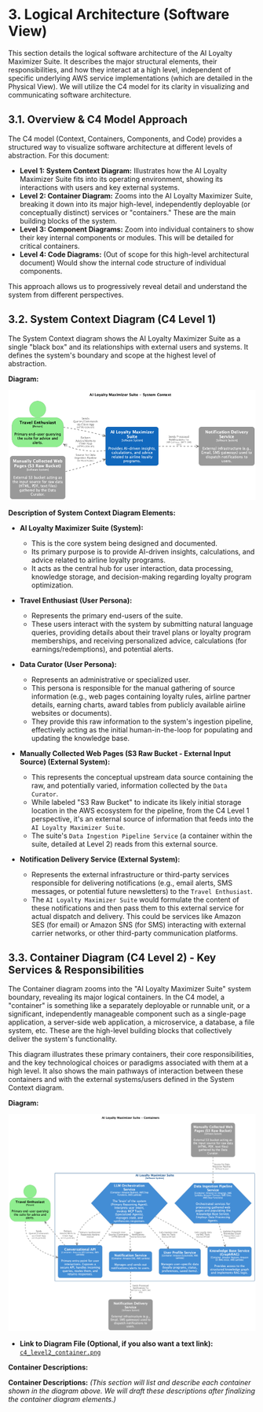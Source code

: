 # 3. Logical Architecture (Software View)

This section details the logical software architecture of the AI Loyalty Maximizer Suite. It describes the major structural elements, their responsibilities, and how they interact at a high level, independent of specific underlying AWS service implementations (which are detailed in the Physical View). We will utilize the C4 model for its clarity in visualizing and communicating software architecture.

## 3.1. Overview & C4 Model Approach

The C4 model (Context, Containers, Components, and Code) provides a structured way to visualize software architecture at different levels of abstraction. For this document:

* **Level 1: System Context Diagram:** Illustrates how the AI Loyalty Maximizer Suite fits into its operating environment, showing its interactions with users and key external systems.
* **Level 2: Container Diagram:** Zooms into the AI Loyalty Maximizer Suite, breaking it down into its major high-level, independently deployable (or conceptually distinct) services or "containers." These are the main building blocks of the system.
* **Level 3: Component Diagrams:** Zoom into individual containers to show their key internal components or modules. This will be detailed for critical containers.
* **Level 4: Code Diagrams:** (Out of scope for this high-level architectural document) Would show the internal code structure of individual components.

This approach allows us to progressively reveal detail and understand the system from different perspectives.

## 3.2. System Context Diagram (C4 Level 1)

The System Context diagram shows the AI Loyalty Maximizer Suite as a single "black box" and its relationships with external users and systems. It defines the system's boundary and scope at the highest level of abstraction.

**Diagram:**

<p align="center">
  <img src="../diagrams_output/c4_model_renders/structurizr-SystemContext.png" alt="AI Loyalty Maximizer Suite - System Context Diagram" width="974">
</p>

**Description of System Context Diagram Elements:**

* **AI Loyalty Maximizer Suite (System):**
    * This is the core system being designed and documented.
    * Its primary purpose is to provide AI-driven insights, calculations, and advice related to airline loyalty programs.
    * It acts as the central hub for user interaction, data processing, knowledge storage, and decision-making regarding loyalty program optimization.

* **Travel Enthusiast (User Persona):**
    * Represents the primary end-users of the suite.
    * These users interact with the system by submitting natural language queries, providing details about their travel plans or loyalty program memberships, and receiving personalized advice, calculations (for earnings/redemptions), and potential alerts.

* **Data Curator (User Persona):**
    * Represents an administrative or specialized user.
    * This persona is responsible for the manual gathering of source information (e.g., web pages containing loyalty rules, airline partner details, earning charts, award tables from publicly available airline websites or documents).
    * They provide this raw information to the system's ingestion pipeline, effectively acting as the initial human-in-the-loop for populating and updating the knowledge base.

* **Manually Collected Web Pages (S3 Raw Bucket - External Input Source) (External System):**
    * This represents the conceptual upstream data source containing the raw, and potentially varied, information collected by the `Data Curator`.
    * While labeled "S3 Raw Bucket" to indicate its likely initial storage location in the AWS ecosystem for the pipeline, from the C4 Level 1 perspective, it's an external source of information that feeds into the `AI Loyalty Maximizer Suite`.
    * The suite's `Data Ingestion Pipeline Service` (a container within the suite, detailed at Level 2) reads from this external source.

* **Notification Delivery Service (External System):**
    * Represents the external infrastructure or third-party services responsible for delivering notifications (e.g., email alerts, SMS messages, or potential future newsletters) to the `Travel Enthusiast`.
    * The `AI Loyalty Maximizer Suite` would formulate the content of these notifications and then pass them to this external service for actual dispatch and delivery. This could be services like Amazon SES (for email) or Amazon SNS (for SMS) interacting with external carrier networks, or other third-party communication platforms.

## 3.3. Container Diagram (C4 Level 2) - Key Services & Responsibilities

The Container diagram zooms into the "AI Loyalty Maximizer Suite" system boundary, revealing its major logical containers. In the C4 model, a "container" is something like a separately deployable or runnable unit, or a significant, independently manageable component such as a single-page application, a server-side web application, a microservice, a database, a file system, etc. These are the high-level building blocks that collectively deliver the system's functionality.

This diagram illustrates these primary containers, their core responsibilities, and the key technological choices or paradigms associated with them at a high level. It also shows the main pathways of interaction between these containers and with the external systems/users defined in the System Context diagram.

**Diagram:**

![Container Diagram - C4 Level 2 for AI Loyalty Maximizer Suite](../diagrams_output/c4_model_renders/structurizr-Containers.png)
* **Link to Diagram File (Optional, if you also want a text link):** [`c4_level2_container.png`](../diagrams_output/c4_model_renders/c4_level2_container.png)

**Container Descriptions:**


**Container Descriptions:**
*(This section will list and describe each container shown in the diagram above. We will draft these descriptions after finalizing the container diagram elements.)*
